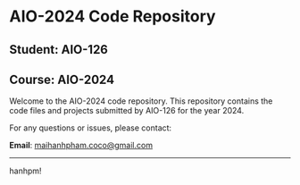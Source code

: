 # AIO-2024 Code Repository

## Student: AIO-126
## Course: AIO-2024

Welcome to the AIO-2024 code repository. This repository contains the code files and projects submitted by AIO-126 for the year 2024.

For any questions or issues, please contact:

**Email**: [maihanhpham.coco@gmail.com](mailto:maihanhpham.coco@gmail.com)

---

hanhpm!
